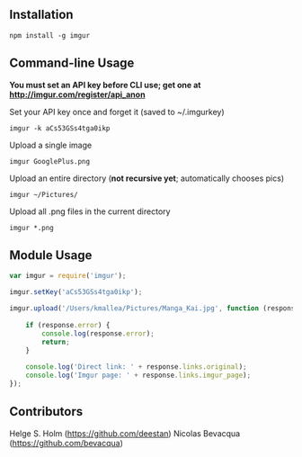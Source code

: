 ## Installation

    npm install -g imgur

## Command-line Usage

**You must set an API key before CLI use; get one at http://imgur.com/register/api_anon**


Set your API key once and forget it (saved to ~/.imgurkey)

    imgur -k aCs53GSs4tga0ikp

Upload a single image

    imgur GooglePlus.png

Upload an entire directory (**not recursive yet**; automatically chooses pics)

    imgur ~/Pictures/

Upload all .png files in the current directory

    imgur *.png
    

## Module Usage

```javascript
var imgur = require('imgur');

imgur.setKey('aCs53GSs4tga0ikp');

imgur.upload('/Users/kmallea/Pictures/Manga_Kai.jpg', function (response) {
    
    if (response.error) {
        console.log(response.error);
        return;
    }
    
    console.log('Direct link: ' + response.links.original);
    console.log('Imgur page: ' + response.links.imgur_page);
});
```
## Contributors

Helge S. Holm (https://github.com/deestan)
Nicolas Bevacqua (https://github.com/bevacqua)

